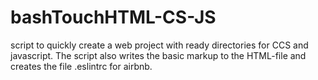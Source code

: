 # bashTouchHTML-CS-JS
script to quickly create a web project with ready directories for CCS and javascript.
The script also writes the basic markup to the HTML-file and creates the file .eslintrc for airbnb.
